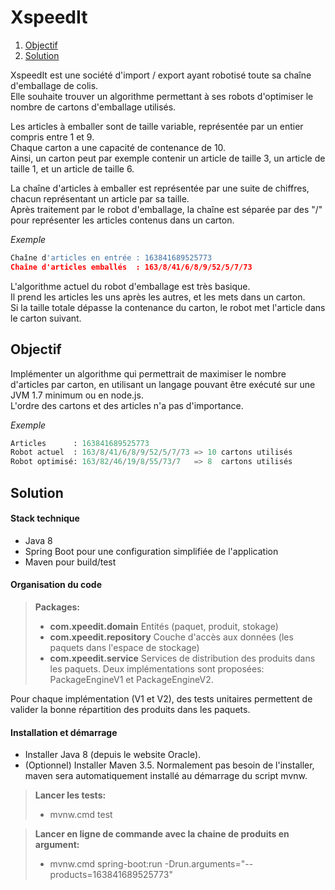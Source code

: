 XspeedIt
========

1. [Objectif](#Objectif)
2. [Solution](#Solution)

XspeedIt est une société d'import / export ayant robotisé toute sa chaîne d'emballage de colis.  
Elle souhaite trouver un algorithme permettant à ses robots d'optimiser le nombre de cartons d'emballage utilisés.

Les articles à emballer sont de taille variable, représentée par un entier compris entre 1 et 9.  
Chaque carton a une capacité de contenance de 10.  
Ainsi, un carton peut par exemple contenir un article de taille 3, un article de taille 1, et un article de taille 6.

La chaîne d'articles à emballer est représentée par une suite de chiffres, chacun représentant un article par sa taille.  
Après traitement par le robot d'emballage, la chaîne est séparée par des "/" pour représenter les articles contenus dans un carton.

*Exemple*  
```python
Chaîne d'articles en entrée : 163841689525773  
Chaîne d'articles emballés  : 163/8/41/6/8/9/52/5/7/73
```

L'algorithme actuel du robot d'emballage est très basique.  
Il prend les articles les uns après les autres, et les mets dans un carton.  
Si la taille totale dépasse la contenance du carton, le robot met l'article dans le carton suivant.

Objectif
--------
<a name="Objectif"></a>
Implémenter un algorithme qui permettrait de maximiser le nombre d'articles par carton, en utilisant un langage pouvant être exécuté sur une JVM 1.7 minimum ou en node.js.  
L'ordre des cartons et des articles n'a pas d'importance.

*Exemple*  
```python
Articles      : 163841689525773  
Robot actuel  : 163/8/41/6/8/9/52/5/7/73 => 10 cartons utilisés  
Robot optimisé: 163/82/46/19/8/55/73/7   => 8  cartons utilisés
```

Solution
--------
<a name="Solution"></a>
#### Stack technique
- Java 8
- Spring Boot pour une configuration simplifiée de l'application 
- Maven pour build/test

#### Organisation du code
> **Packages:**
>- **com.xpeedit.domain** Entités (paquet, produit, stokage)
>- **com.xpeedit.repository** Couche d'accès aux données (les paquets dans l'espace de stockage)
>- **com.xpeedit.service** Services de distribution des produits dans les paquets.
Deux implémentations sont proposées:
PackageEngineV1 et PackageEngineV2.

Pour chaque implémentation (V1 et V2), des tests unitaires permettent de valider la bonne répartition des produits dans les paquets.

#### Installation et démarrage
- Installer Java 8 (depuis le website Oracle).
- (Optionnel) Installer Maven 3.5. Normalement pas besoin de l'installer, maven sera automatiquement installé au démarrage du script mvnw.
> **Lancer les tests:**
>- mvnw.cmd test

> **Lancer en ligne de commande avec la chaine de produits en argument:**
>- mvnw.cmd spring-boot:run -Drun.arguments="--products=163841689525773"
